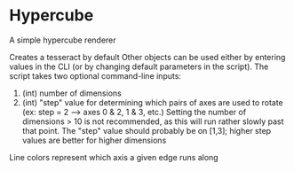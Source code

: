 # Hypercube
A simple hypercube renderer

Creates a tesseract by default
Other objects can be used either by entering values in the CLI (or by changing default parameters in the script).
The script takes two optional command-line inputs:
1. (int) number of dimensions
2. (int) "step" value for determining which pairs of axes are used to rotate (ex: step = 2 --> axes 0 & 2, 1 & 3, etc.)
Setting the number of dimensions > 10 is not recommended, as this will run rather slowly past that point.
The "step" value should probably be on [1,3]; higher step values are better for higher dimensions

Line colors represent which axis a given edge runs along
